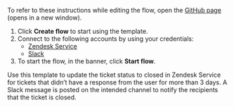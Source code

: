 To refer to these instructions while editing the flow, open the [GitHub page](https://github.com/ot4i/app-connect-templates/tree/master/resources/markdown/Update%20a%20ticket%20to%20closed%20status%20in%20Zendesk%20Service%20for%20tickets%20that%20didn’t%20have%20a%20response%20from%20the%20user%20for%20more%20than%203%20days_instructions.md) (opens in a new window).

1. Click **Create flow** to start using the template.
2. Connect to the following accounts by using your credentials:
   - [Zendesk Service](https://www.ibm.com/docs/en/app-connect/containers_cd?topic=apps-zendesk-service)
   - [Slack](https://www.ibm.com/docs/en/app-connect/containers_cd?topic=apps-slack) 
3. To start the flow, in the banner, click **Start flow**.

Use this template to update the ticket status to closed in Zendesk Service for tickets that didn’t have a response from the user for more than 3 days. A Slack message is posted on the intended channel to notify the recipients that the ticket is closed.
